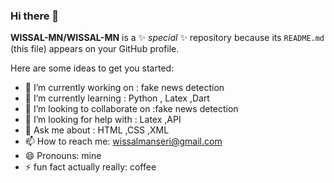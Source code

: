 ### Hi there 👋


**WISSAL-MN/WISSAL-MN** is a ✨ _special_ ✨ repository because its `README.md` (this file) appears on your GitHub profile.

Here are some ideas to get you started:

- 🔭 I’m currently working on : fake news detection
- 🌱 I’m currently learning : Python , Latex ,Dart
- 👯 I’m looking to collaborate on :fake news detection
- 🤔 I’m looking for help with : Latex ,API
- 💬 Ask me about : HTML ,CSS ,XML
- 📫 How to reach me: wissalmanseri@gmail.com
- 😄 Pronouns: mine
- ⚡ fun fact actually really: coffee

